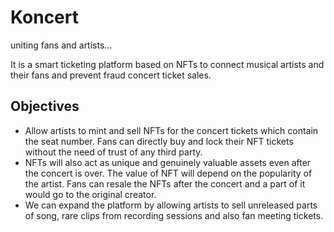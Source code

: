 # Koncert

 uniting fans and artists...

It is a smart ticketing platform based on NFTs to connect musical artists and their fans and prevent fraud concert ticket sales.

## Objectives

- Allow artists to mint and sell NFTs for the concert tickets which contain the seat number. Fans can directly buy and lock their NFT tickets without the need of trust of any third party.
- NFTs will also act as unique and genuinely valuable assets even after the concert is over. The value of NFT will depend on the popularity of the artist. Fans can resale the NFTs after the concert and a part of it would go to the original creator.
- We can expand the platform by allowing artists to sell unreleased parts of song, rare clips from recording sessions and also fan meeting tickets.
